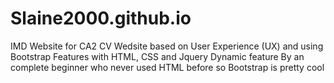 # Slaine2000.github.io
IMD Website for CA2
CV Wedsite based on User Experience (UX) and using Bootstrap Features with HTML, CSS and Jquery Dynamic feature
By an complete beginner who never used HTML before so Bootstrap is pretty cool
